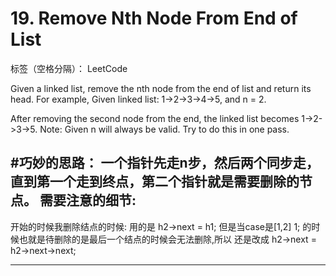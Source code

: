 ﻿# 19. Remove Nth Node From End of List 

标签（空格分隔）： LeetCode

Given a linked list, remove the nth node from the end of list and return its head.
For example,
   Given linked list: 1->2->3->4->5, and n = 2.

   After removing the second node from the end, the linked list becomes 1->2->3->5.
Note:
Given n will always be valid.
Try to do this in one pass.

#巧妙的思路：
一个指针先走n步，然后两个同步走，直到第一个走到终点，第二个指针就是需要删除的节点。
需要注意的细节:
-
开始的时候我删除结点的时候:
用的是 h2->next = h1;
但是当case是[1,2]  1;
的时候也就是待删除的是最后一个结点的时候会无法删除,所以
还是改成 h2->next = h2->next->next;


---






